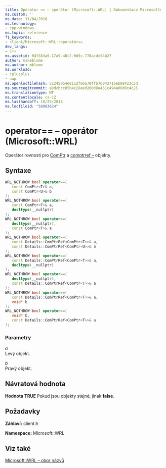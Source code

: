 ```yaml
---
title: Operator == – operátor (Microsoft::WRL) | Dokumentace Microsoftu
ms.custom: ''
ms.date: 11/04/2016
ms.technology:
- cpp-windows
ms.topic: reference
f1_keywords:
- client/Microsoft::WRL::operator==
dev_langs:
- C++
ms.assetid: 94f383a5-17a9-40c7-9d9c-778acdc54b27
author: mikeblome
ms.author: mblome
ms.workload:
- cplusplus
- uwp
ms.openlocfilehash: 52245054e0112f66a78ffb76043715eb88423c5d
ms.sourcegitcommit: a9dcbcc85b4c28eed280d8e451c494a00d8c4c25
ms.translationtype: MT
ms.contentlocale: cs-CZ
ms.lasthandoff: 10/25/2018
ms.locfileid: "50063624"
---
```

# <a name="operator-operator-microsoftwrl"></a>operator== – operátor (Microsoft::WRL)

Operátor rovnosti pro [ComPtr](../windows/comptr-class.md) a [comptrref –](../windows/comptrref-class.md) objekty.

## <a name="syntax"></a>Syntaxe

```cpp
WRL_NOTHROW bool operator==(
   const ComPtr<T>& a,
   const ComPtr<U>& b
);
WRL_NOTHROW bool operator==(
   const ComPtr<T>& a,
   decltype(__nullptr)
);
WRL_NOTHROW bool operator==(
   decltype(__nullptr),
   const ComPtr<T>& a
);
WRL_NOTHROW bool operator==(
   const Details::ComPtrRef<ComPtr<T>>& a,
   const Details::ComPtrRef<ComPtr<U>>& b
);
WRL_NOTHROW bool operator==(
   const Details::ComPtrRef<ComPtr<T>>& a,
   decltype(__nullptr)
);
WRL_NOTHROW bool operator==(
   decltype(__nullptr),
   const Details::ComPtrRef<ComPtr<T>>& a
);
WRL_NOTHROW bool operator==(
   const Details::ComPtrRef<ComPtr<T>>& a,
   void* b
);
WRL_NOTHROW bool operator==(
   void* b,
   const Details::ComPtrRef<ComPtr<T>>& a
);
```

### <a name="parameters"></a>Parametry

*a*<br/>
Levý objekt.

*b*<br/>
Pravý objekt.

## <a name="return-value"></a>Návratová hodnota

**Hodnota TRUE** Pokud jsou objekty stejné; jinak **false**.

## <a name="requirements"></a>Požadavky

**Záhlaví:** client.h

**Namespace:** Microsoft::WRL

## <a name="see-also"></a>Viz také

[Microsoft::WRL – obor názvů](../windows/microsoft-wrl-namespace.md)